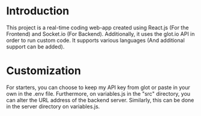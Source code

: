 # Introduction
This project is a real-time coding web-app created using React.js (For the Frontend) and Socket.io (For Backend). Additionally, it uses the glot.io API in order to run custom code. It supports various languages (And additional support can be added).

# Customization
For starters, you can choose to keep my API key from glot or paste in your own in the .env file. Furthermore, on variables.js in the "src" directory, you can alter the URL address of the backend server. Similarly, this can be done in the server directory on variables.js.


